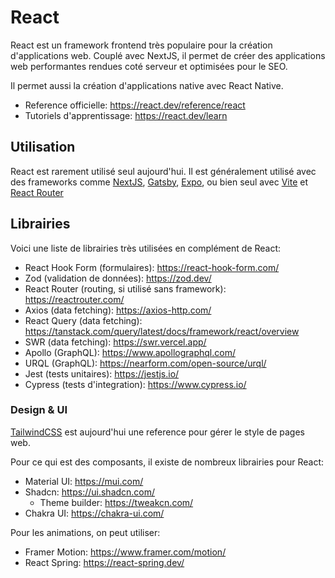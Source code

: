 # React

React est un framework frontend très populaire pour la création d'applications web. Couplé avec NextJS, il permet de créer des applications web performantes rendues coté serveur et optimisées pour le SEO.

Il permet aussi la création d'applications native avec React Native.

- Reference officielle: https://react.dev/reference/react
- Tutoriels d'apprentissage: https://react.dev/learn

## Utilisation

React est rarement utilisé seul aujourd'hui. Il est généralement utilisé avec des frameworks comme [NextJS](https://nextjs.org/docs), [Gatsby](https://www.gatsbyjs.com/), [Expo](https://expo.dev/), ou bien seul avec [Vite](https://vite.dev/guide/) et [React Router](https://reactrouter.com/start/framework/installation)

## Librairies 

Voici une liste de librairies très utilisées en complément de React:

- React Hook Form (formulaires): https://react-hook-form.com/
- Zod (validation de données): https://zod.dev/
- React Router (routing, si utilisé sans framework): https://reactrouter.com/
- Axios (data fetching): https://axios-http.com/
- React Query (data fetching): https://tanstack.com/query/latest/docs/framework/react/overview
- SWR (data fetching): https://swr.vercel.app/
- Apollo (GraphQL): https://www.apollographql.com/
- URQL (GraphQL): https://nearform.com/open-source/urql/
- Jest (tests unitaires): https://jestjs.io/
- Cypress (tests d'integration): https://www.cypress.io/

### Design & UI

[TailwindCSS](https://tailwindcss.com/) est aujourd'hui une reference pour gérer le style de pages web.

Pour ce qui est des composants, il existe de nombreux librairies pour React:
- Material UI: https://mui.com/
- Shadcn: https://ui.shadcn.com/
  - Theme builder: https://tweakcn.com/
- Chakra UI: https://chakra-ui.com/

Pour les animations, on peut utiliser:
- Framer Motion: https://www.framer.com/motion/
- React Spring: https://react-spring.dev/


